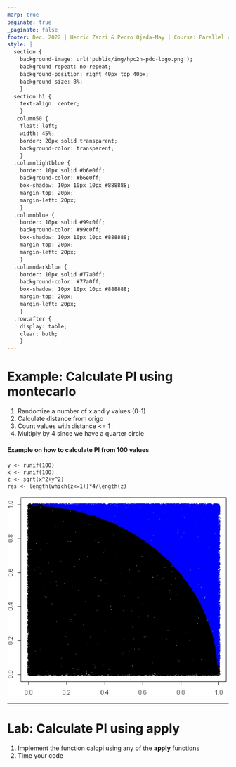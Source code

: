 ```yaml
---
marp: true
paginate: true
_paginate: false
footer: Dec. 2022 | Henric Zazzi & Pedro Ojeda-May | Course: Parallel computing in R
style: |
  section {
    background-image: url('public/img/hpc2n-pdc-logo.png');
    background-repeat: no-repeat;
    background-position: right 40px top 40px;
    background-size: 8%;
    }
  section h1 {
    text-align: center;
    }
  .column50 {
    float: left;
    width: 45%;
    border: 20px solid transparent;
    background-color: transparent;
    }
  .columnlightblue {
    border: 10px solid #b6e0ff;
    background-color: #b6e0ff;
    box-shadow: 10px 10px 10px #888888;
    margin-top: 20px;
    margin-left: 20px;
    }
  .columnblue {
    border: 10px solid #99c0ff;
    background-color: #99c0ff;
    box-shadow: 10px 10px 10px #888888;
    margin-top: 20px;
    margin-left: 20px;
    }
  .columndarkblue {
    border: 10px solid #77a0ff;
    background-color: #77a0ff;
    box-shadow: 10px 10px 10px #888888;
    margin-top: 20px;
    margin-left: 20px;
    }
  .row:after {
    display: table;
    clear: both;
    }
---
```

# Example: Calculate PI using montecarlo

<row>
<div class="column50">

1. Randomize a number of x and y values (0-1)
2. Calculate distance from origo
3. Count values with distance <= 1
4. Multiply by 4 since we have a quarter circle 

#### Example on how to calculate PI from 100 values
```
y <- runif(100)
x <- runif(100)
z <- sqrt(x^2+y^2)
res <- length(which(z<=1))*4/length(z)
```

</div>
<div class="column50">

![](public/img/pi_calculation.png)

</div></row>

---

# Lab: Calculate PI using apply

<row>
<div class="column50">

1. Implement the function calcpi using any of the **apply** functions
1. Time your code
 